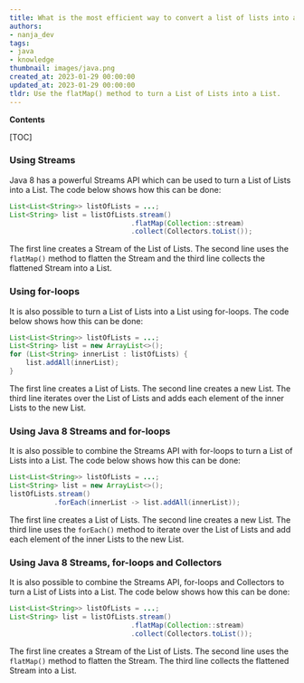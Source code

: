 ```yaml
---
title: What is the most efficient way to convert a list of lists into a single list in Java 8?
authors:
- nanja_dev
tags:
- java
- knowledge
thumbnail: images/java.png
created_at: 2023-01-29 00:00:00
updated_at: 2023-01-29 00:00:00
tldr: Use the flatMap() method to turn a List of Lists into a List.
---
```


**Contents**

[TOC]

### Using Streams

Java 8 has a powerful Streams API which can be used to turn a List of Lists into a List. The code below shows how this can be done:

```java
List<List<String>> listOfLists = ...;
List<String> list = listOfLists.stream()
                              .flatMap(Collection::stream)
                              .collect(Collectors.toList());
```

The first line creates a Stream of the List of Lists. The second line uses the `flatMap()` method to flatten the Stream and the third line collects the flattened Stream into a List.

### Using for-loops

It is also possible to turn a List of Lists into a List using for-loops. The code below shows how this can be done:

```java
List<List<String>> listOfLists = ...;
List<String> list = new ArrayList<>();
for (List<String> innerList : listOfLists) {
    list.addAll(innerList);
}
```

The first line creates a List of Lists. The second line creates a new List. The third line iterates over the List of Lists and adds each element of the inner Lists to the new List.

### Using Java 8 Streams and for-loops

It is also possible to combine the Streams API with for-loops to turn a List of Lists into a List. The code below shows how this can be done:

```java
List<List<String>> listOfLists = ...;
List<String> list = new ArrayList<>();
listOfLists.stream()
           .forEach(innerList -> list.addAll(innerList));
```

The first line creates a List of Lists. The second line creates a new List. The third line uses the `forEach()` method to iterate over the List of Lists and add each element of the inner Lists to the new List.

### Using Java 8 Streams, for-loops and Collectors

It is also possible to combine the Streams API, for-loops and Collectors to turn a List of Lists into a List. The code below shows how this can be done:

```java
List<List<String>> listOfLists = ...;
List<String> list = listOfLists.stream()
                              .flatMap(Collection::stream)
                              .collect(Collectors.toList());
```

The first line creates a Stream of the List of Lists. The second line uses the `flatMap()` method to flatten the Stream. The third line collects the flattened Stream into a List.
